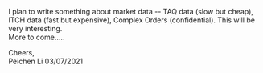 I plan to write something about market data -- TAQ data (slow but cheap), ITCH data (fast but expensive), Complex Orders (confidential). This will be very interesting.  
More to come.....  


Cheers,  
Peichen Li
03/07/2021
